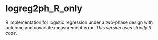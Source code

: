 # logreg2ph_R_only
R implementation for logistic regression under a two-phase design with outcome and covariate measurement error. *This version uses strictly R code.*
